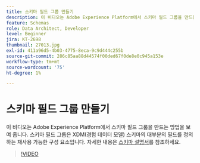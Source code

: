 ```yaml
---
title: 스키마 필드 그룹 만들기
description: 이 비디오는 Adobe Experience Platform에서 스키마 필드 그룹을 만드는 방법을 보여 줍니다. 스키마 필드 그룹은 XDM(경험 데이터 모델) 스키마의 대부분의 필드를 정의하는 재사용 가능한 구성 요소입니다.
feature: Schemas
role: Data Architect, Developer
level: Beginner
jira: KT-2698
thumbnail: 27013.jpg
exl-id: 411a96d5-4b03-4775-8eca-9c9d444c255b
source-git-commit: 286c85aa88d44574f00ded67f0de8e0c945a153e
workflow-type: tm+mt
source-wordcount: '75'
ht-degree: 1%

---
```


# 스키마 필드 그룹 만들기

이 비디오는 Adobe Experience Platform에서 스키마 필드 그룹을 만드는 방법을 보여 줍니다. 스키마 필드 그룹은 XDM(경험 데이터 모델) 스키마의 대부분의 필드를 정의하는 재사용 가능한 구성 요소입니다. 자세한 내용은 [스키마 설명서](https://experienceleague.adobe.com/docs/experience-platform/xdm/home.html?lang=ko-KR)를 참조하세요.

>[!VIDEO](https://video.tv.adobe.com/v/27013?learn=on&enablevpops)
